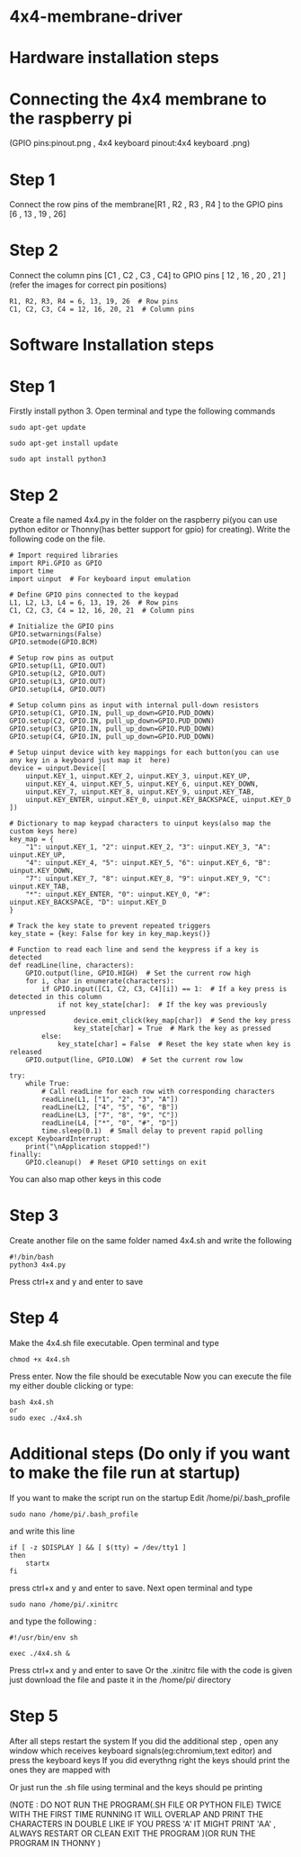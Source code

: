 # 4x4-membrane-driver
# Hardware installation steps
# Connecting the 4x4 membrane to the raspberry pi

(GPIO pins:pinout.png , 4x4 keyboard pinout:4x4 keyboard .png)
# Step 1
Connect the row pins of the membrane[R1 , R2 , R3 , R4 ] to the GPIO pins [6 , 13 , 19 , 26]
# Step 2
Connect the column pins [C1 , C2 , C3 , C4] to GPIO pins [ 12 , 16 , 20 , 21 ] 
(refer the images for correct pin positions)
    
    R1, R2, R3, R4 = 6, 13, 19, 26  # Row pins
    C1, C2, C3, C4 = 12, 16, 20, 21  # Column pins

# Software Installation steps
# Step 1

Firstly install python 3.
Open terminal and type the following commands

    sudo apt-get update
    
    sudo apt-get install update
    
    sudo apt install python3

# Step 2
Create a file named 4x4.py in the folder on the raspberry pi(you can use python editor or Thonny(has better support for gpio) for creating). 
Write the following code on the file. 

    # Import required libraries
    import RPi.GPIO as GPIO
    import time
    import uinput  # For keyboard input emulation
    
    # Define GPIO pins connected to the keypad
    L1, L2, L3, L4 = 6, 13, 19, 26  # Row pins
    C1, C2, C3, C4 = 12, 16, 20, 21  # Column pins
    
    # Initialize the GPIO pins
    GPIO.setwarnings(False)
    GPIO.setmode(GPIO.BCM)
    
    # Setup row pins as output
    GPIO.setup(L1, GPIO.OUT)
    GPIO.setup(L2, GPIO.OUT)
    GPIO.setup(L3, GPIO.OUT)
    GPIO.setup(L4, GPIO.OUT)
    
    # Setup column pins as input with internal pull-down resistors
    GPIO.setup(C1, GPIO.IN, pull_up_down=GPIO.PUD_DOWN)
    GPIO.setup(C2, GPIO.IN, pull_up_down=GPIO.PUD_DOWN)
    GPIO.setup(C3, GPIO.IN, pull_up_down=GPIO.PUD_DOWN)
    GPIO.setup(C4, GPIO.IN, pull_up_down=GPIO.PUD_DOWN)
    
    # Setup uinput device with key mappings for each button(you can use any key in a keyboard just map it  here)
    device = uinput.Device([
        uinput.KEY_1, uinput.KEY_2, uinput.KEY_3, uinput.KEY_UP,
        uinput.KEY_4, uinput.KEY_5, uinput.KEY_6, uinput.KEY_DOWN,
        uinput.KEY_7, uinput.KEY_8, uinput.KEY_9, uinput.KEY_TAB,
        uinput.KEY_ENTER, uinput.KEY_0, uinput.KEY_BACKSPACE, uinput.KEY_D
    ])
    
    # Dictionary to map keypad characters to uinput keys(also map the custom keys here)
    key_map = {
        "1": uinput.KEY_1, "2": uinput.KEY_2, "3": uinput.KEY_3, "A": uinput.KEY_UP,
        "4": uinput.KEY_4, "5": uinput.KEY_5, "6": uinput.KEY_6, "B": uinput.KEY_DOWN,
        "7": uinput.KEY_7, "8": uinput.KEY_8, "9": uinput.KEY_9, "C": uinput.KEY_TAB,
        "*": uinput.KEY_ENTER, "0": uinput.KEY_0, "#": uinput.KEY_BACKSPACE, "D": uinput.KEY_D
    }
    
    # Track the key state to prevent repeated triggers
    key_state = {key: False for key in key_map.keys()}
    
    # Function to read each line and send the keypress if a key is detected
    def readLine(line, characters):
        GPIO.output(line, GPIO.HIGH)  # Set the current row high
        for i, char in enumerate(characters):
            if GPIO.input([C1, C2, C3, C4][i]) == 1:  # If a key press is detected in this column
                if not key_state[char]:  # If the key was previously unpressed
                    device.emit_click(key_map[char])  # Send the key press
                    key_state[char] = True  # Mark the key as pressed
            else:
                key_state[char] = False  # Reset the key state when key is released
        GPIO.output(line, GPIO.LOW)  # Set the current row low
    
    try:
        while True:
            # Call readLine for each row with corresponding characters
            readLine(L1, ["1", "2", "3", "A"])
            readLine(L2, ["4", "5", "6", "B"])
            readLine(L3, ["7", "8", "9", "C"])
            readLine(L4, ["*", "0", "#", "D"])
            time.sleep(0.1)  # Small delay to prevent rapid polling
    except KeyboardInterrupt:
        print("\nApplication stopped!")
    finally:
        GPIO.cleanup()  # Reset GPIO settings on exit
You can also map other keys in this code 
# Step 3
Create another file on the same folder named 4x4.sh and write the following 
    
    #!/bin/bash
    python3 4x4.py

Press ctrl+x and y and enter to save
# Step 4 
Make the 4x4.sh file executable.
Open terminal and type 

    chmod +x 4x4.sh

Press enter.
Now the file should be executable 
Now you can execute the file my either double clicking or type:

    bash 4x4.sh
    or 
    sudo exec ./4x4.sh

# Additional steps (Do only if you want to make the file run at startup)

If you want to make the script run on the startup 
Edit /home/pi/.bash_profile

    sudo nano /home/pi/.bash_profile

and write this line 
    
    if [ -z $DISPLAY ] && [ $(tty) = /dev/tty1 ]
    then
    	startx
    fi

press ctrl+x and y and enter to save.
Next open terminal and type 

    sudo nano /home/pi/.xinitrc

and type the following :

    #!/usr/bin/env sh

    exec ./4x4.sh &

Press ctrl+x and y and enter to save
Or the .xinitrc file with the code is given just download the file and paste it in the /home/pi/ directory 

# Step 5

After all steps restart the system 
If you did the additional step , open any window which receives keyboard signals(eg:chromium,text editor) and press the keyboard keys 
If you did everythng right the keys should print the ones they are mapped with

Or just run the .sh file using terminal and the keys should pe printing

(NOTE : DO NOT RUN THE PROGRAM(.SH FILE OR PYTHON FILE) TWICE WITH THE FIRST TIME RUNNING IT WILL OVERLAP AND PRINT THE CHARACTERS IN DOUBLE LIKE IF YOU PRESS 'A' IT MIGHT PRINT 'AA' , ALWAYS RESTART OR CLEAN EXIT THE PROGRAM )(OR RUN THE PROGRAM IN THONNY )

